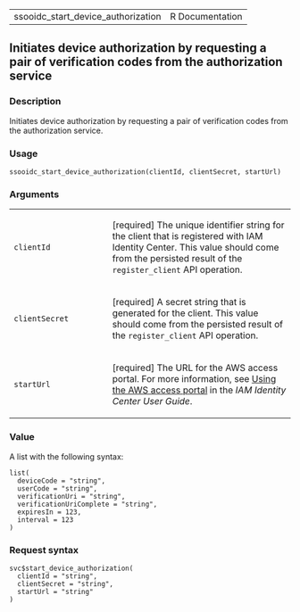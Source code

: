 <table style="width: 100%;">
<tbody>
<tr class="odd">
<td>ssooidc_start_device_authorization</td>
<td style="text-align: right;">R Documentation</td>
</tr>
</tbody>
</table>

## Initiates device authorization by requesting a pair of verification codes from the authorization service

### Description

Initiates device authorization by requesting a pair of verification
codes from the authorization service.

### Usage

    ssooidc_start_device_authorization(clientId, clientSecret, startUrl)

### Arguments

<table>
<colgroup>
<col style="width: 35%" />
<col style="width: 65%" />
</colgroup>
<tbody>
<tr class="odd">
<td><code
id="ssooidc_start_device_authorization_:_clientId">clientId</code></td>
<td><p>[required] The unique identifier string for the client that is
registered with IAM Identity Center. This value should come from the
persisted result of the <code>register_client</code> API
operation.</p></td>
</tr>
<tr class="even">
<td><code
id="ssooidc_start_device_authorization_:_clientSecret">clientSecret</code></td>
<td><p>[required] A secret string that is generated for the client. This
value should come from the persisted result of the
<code>register_client</code> API operation.</p></td>
</tr>
<tr class="odd">
<td><code
id="ssooidc_start_device_authorization_:_startUrl">startUrl</code></td>
<td><p>[required] The URL for the AWS access portal. For more
information, see <a
href="https://docs.aws.amazon.com/singlesignon/latest/userguide/using-the-portal.html">Using
the AWS access portal</a> in the <em>IAM Identity Center User
Guide</em>.</p></td>
</tr>
</tbody>
</table>

### Value

A list with the following syntax:

    list(
      deviceCode = "string",
      userCode = "string",
      verificationUri = "string",
      verificationUriComplete = "string",
      expiresIn = 123,
      interval = 123
    )

### Request syntax

    svc$start_device_authorization(
      clientId = "string",
      clientSecret = "string",
      startUrl = "string"
    )
